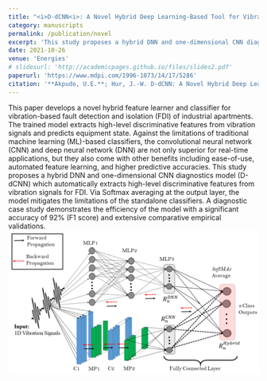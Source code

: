 ```yaml
---
title: "<i>D-dCNN<i>: A Novel Hybrid Deep Learning-Based Tool for Vibration-Based Diagnostics"
category: manuscripts
permalink: /publication/novel
excerpt: 'This study proposes a hybrid DNN and one-dimensional CNN diagnostics model (D-dCNN) which automatically extracts high-level discriminative features from vibration signals for fault detection and isolation (FDI).'
date: 2021-10-26
venue: 'Energies'
# slidesurl: 'http://academicpages.github.io/files/slides2.pdf'
paperurl: 'https://www.mdpi.com/1996-1073/14/17/5286'
citation: '**Akpudo, U.E.**; Hur, J.-W. D-dCNN: A Novel Hybrid Deep Learning-Based Tool for Vibration-Based Diagnostics. <i>Energies<i> 2021, 14, 5286. https://doi.org/10.3390/en14175286'
---
```


This paper develops a novel hybrid feature learner and classifier for vibration-based fault detection and isolation (FDI) of industrial apartments. The trained model extracts high-level discriminative features from vibration signals and predicts equipment state. Against the limitations of traditional machine learning (ML)-based classifiers, the convolutional neural network (CNN) and deep neural network (DNN) are not only superior for real-time applications, but they also come with other benefits including ease-of-use, automated feature learning, and higher predictive accuracies. This study proposes a hybrid DNN and one-dimensional CNN diagnostics model (D-dCNN) which automatically extracts high-level discriminative features from vibration signals for FDI. Via Softmax averaging at the output layer, the model mitigates the limitations of the standalone classifiers. A diagnostic case study demonstrates the efficiency of the model with a significant accuracy of 92% (F1 score) and extensive comparative empirical validations. <br/><img src='/images/novelxai.webp'>
